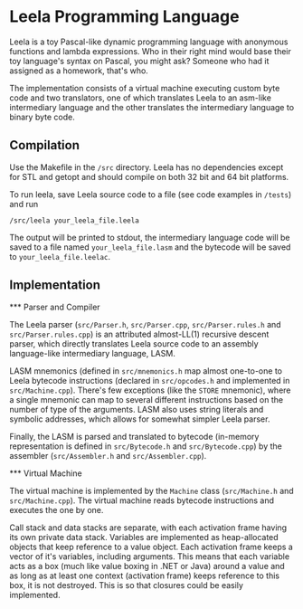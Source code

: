 Leela Programming Language
==========================

Leela is a toy Pascal-like dynamic programming language with anonymous
functions and lambda expressions.  Who in their right mind would base their toy
language's syntax on Pascal, you might ask?  Someone who had it assigned as a
homework, that's who.

The implementation consists of a virtual machine executing custom byte code and
two translators, one of which translates Leela to an asm-like intermediary
language and the other translates the intermediary language to binary byte
code.


Compilation
-----------

Use the Makefile in the `/src` directory.  Leela has no dependencies except for
STL and getopt and should compile on both 32 bit and 64 bit platforms.

To run leela, save Leela source code to a file (see code examples in `/tests`) and run

    /src/leela your_leela_file.leela

The output will be printed to stdout, the intermediary language code will be
saved to a file named `your_leela_file.lasm` and the bytecode will be saved to
`your_leela_file.leelac`.


Implementation
--------------

*** Parser and Compiler

The Leela parser (`src/Parser.h`, `src/Parser.cpp`, `src/Parser.rules.h` and
`src/Parser.rules.cpp`) is an attributed almost-LL(1) recursive descent parser,
which directly translates Leela source code to an assembly language-like
intermediary language, LASM.

LASM mnemonics (defined in `src/mnemonics.h` map almost one-to-one to Leela
bytecode instructions (declared in `src/opcodes.h` and implemented in
`src/Machine.cpp`).  There's few exceptions (like the `STORE` mnemonic), where
a single mnemonic can map to several different instructions based on the number
of type of the arguments.  LASM also uses string literals and symbolic
addresses, which allows for somewhat simpler Leela parser.

Finally, the LASM is parsed and translated to bytecode (in-memory
representation is defined in `src/Bytecode.h` and `src/Bytecode.cpp`) by the
assembler (`src/Assembler.h` and `src/Assembler.cpp`).


*** Virtual Machine

The virtual machine is implemented by the `Machine` class (`src/Machine.h` and
`src/Machine.cpp`).  The virtual machine reads bytecode instructions and
executes the one by one. 

Call stack and data stacks are separate, with each activation frame having its
own private data stack.  Variables are implemented as heap-allocated objects
that keep reference to a value object.  Each activation frame keeps a vector of
it's variables, including arguments.  This means that each variable acts as a
box (much like value boxing in .NET or Java) around a value and as long as at
least one context (activation frame) keeps reference to this box, it is not
destroyed.  This is so that closures could be easily implemented.


